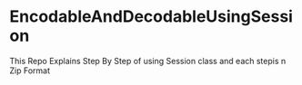 # EncodableAndDecodableUsingSession

This Repo Explains Step By Step of using Session class and each stepis n Zip Format

